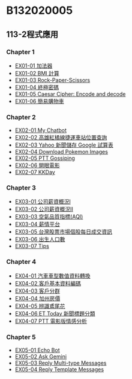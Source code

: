 # B132020005

## 113-2程式應用

### Chapter 1
- [EX01-01 加法器](https://colab.research.google.com/drive/1GXSs8o2qj2qHW2FPhR-nz2m3OOBeaI6W#scrollTo=_Gtmtp6UEH6V)
- [EX01-02 BMI 計算](https://colab.research.google.com/drive/1al-uXfacA4qThvTx99PtxLBRI8okpOGT#scrollTo=AJI_GOotK6G-)
- [EX01-03 Rock-Paper-Scissors](https://colab.research.google.com/drive/1QR7_6Psw3q0KaKoSQPspTdgRuOaS6pQl#scrollTo=Ce6kBmyxRr6M)
- [EX01-04 終極密碼](https://colab.research.google.com/gist/B132020005/2161098a0c450e2db95cc385365d42a8/ex01-04.ipynb)
- [EX01-05 Caesar Cipher: Encode and decode](https://colab.research.google.com/drive/1VvZHcUkqrx5e1JXGRRBo6vb5A1BxC3aX)
- [EX01-06 簡易購物車](https://colab.research.google.com/drive/1ltTyq58Zc-FCcuXFm-0GZblaEuoc2Gph)
### Chapter 2
- [EX02-01 My Chatbot](https://colab.research.google.com/drive/1UDfVetWWxcOP6uQZoznnc5CKsx1hOiSw?ouid=112438958719559160865&usp=classroom_web&authuser=0)
- [EX02-02 高雄紅橘線捷運車站位置查詢](https://colab.research.google.com/drive/1mtw_MpRwSn6aeCvSyjgWUmGxgMpdIPSv)
- [EX02-03 Yahoo 新聞儲存 Google 試算表](https://colab.research.google.com/drive/1W_LiISgp1rFx-LtELuVK9zXOB5iHDmXB#scrollTo=pcXNAXx5CssX)
- [EX02-04 Download Pokemon Images](https://colab.research.google.com/drive/1Ff1dV4Ppry6zHEjrQox9qaV1gLnOAxCe#scrollTo=xLc4BsLDYsF6)
- [EX02-05 PTT Gossiping](https://colab.research.google.com/drive/1N3EsOPd-VTMhwVLpL_36XSy2BAFs9mYC?ouid=112438958719559160865&usp=classroom_web&authuser=0)
- [EX02-06 開眼電影](https://colab.research.google.com/drive/1veCNnyvGbkgkA6Bb3hXwOi-xG3MKckuz?ouid=112438958719559160865&usp=classroom_web&authuser=0)
- [EX02-07 KKDay](https://colab.research.google.com/drive/1rZ1dWS4UtLH9ZLH6HIXXL_V9qwH1sViT?ouid=112438958719559160865&usp=classroom_web&authuser=0)
### Chapter 3
- [EX03-01 公司薪資概況Ⅰ](https://colab.research.google.com/drive/1UC2MLS_1p_BtIDS-wcROPvkldNAZG1eP?ouid=112438958719559160865&usp=classroom_web&authuser=0)
- [EX03-02 公司薪資概況Ⅱ](https://colab.research.google.com/drive/1ZHcXMyNWssl9mbtuEtL48hsMEsqcfcVM?ouid=112438958719559160865&usp=classroom_web&authuser=0)
- [EX03-03 空氣品質指標(AQI)](https://colab.research.google.com/drive/1uwi1RbCuXbO1OfCKuDbkS3bQxBgQ-_88?ouid=112438958719559160865&usp=classroom_web&authuser=0)
- [EX03-04 薪情平台](https://colab.research.google.com/drive/1ZCFK_ECzejn3HV-RQLhW_7so16IDyUvQ?ouid=112438958719559160865&usp=classroom_web&authuser=0)
- [EX03-05 台灣股票市場個股每日成交資訊](https://colab.research.google.com/drive/1XFJbYIo3PGqJuI5TMJOGRrZB6_d1GV_-?ouid=112438958719559160865&usp=classroom_web&authuser=0)
- [EX03-06 出生人口數](https://colab.research.google.com/drive/1aSsCjuC2NTQ3lKFhpOMq6Ek7-fhjWxDT?ouid=112438958719559160865&usp=classroom_web&authuser=0)
- [EX03-07 Tips](https://colab.research.google.com/drive/1WefSjHzLcabZc-OIKHPtDvGYdG2aGkTd?ouid=112438958719559160865&usp=classroom_web&authuser=0)
### Chapter 4
- [EX04-01 汽車車型數值資料轉換](https://colab.research.google.com/drive/1mfqZPTg_0lNDssiwf2damrPsv8iOstmR?ouid=112438958719559160865&usp=classroom_web&authuser=0)
- [EX04-02 客戶基本資料編碼](https://colab.research.google.com/drive/1uslsAk8AeNATrr3WZgb4sk945V0RVz4H#scrollTo=7aHIYtv-rW60)
- [EX04-03 客戶分群]()
- [EX04-04 加州房價]()
- [EX04-05 辨識鳶尾花]()
- [EX04-06 ET Today 新聞標題分類]()
- [EX04-07 PTT 電影版情感分析]()
### Chapter 5
- [EX05-01 Echo Bot](https://colab.research.google.com/drive/1SnIkpU63rd7SPxCzjK4tkbCKkKLx14f7?ouid=112438958719559160865&usp=classroom_web&authuser=0)
- [EX05-02 Ask Gemini](https://colab.research.google.com/drive/169P6JiAKX7gJcxqh1fKxyd11z4BOSVKP?ouid=112438958719559160865&usp=classroom_web&authuser=0)
- [EX05-03 Reply Multi-type Messages](https://colab.research.google.com/drive/1_7IjTIz3Pg0aNUJjnCbISIEa4MrxvKSc?ouid=112438958719559160865&usp=classroom_web&authuser=0)
- [EX05-04 Reply Template Messages](https://drive.google.com/open?id=1dpIsUvp5FOkiRfBfszDDTK58NriJ0qqE&usp=classroom_web&authuser=0)

